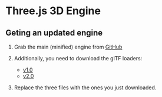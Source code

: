 # Three.js 3D Engine

## Geting an updated engine

1. Grab the main (minified) engine from [GitHub](https://github.com/mrdoob/three.js/blob/master/build/three.min.js)

2. Additionally, you need to download the glTF loaders:
   * [v1.0](https://github.com/mrdoob/three.js/blob/master/examples/js/loaders/GLTFLoader.js)
   * [v2.0](https://github.com/mrdoob/three.js/blob/master/examples/js/loaders/GLTF2Loader.js)

3. Replace the three files with the ones you just downloaded.
